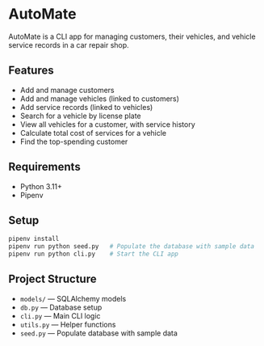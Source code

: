 # AutoMate

AutoMate is a CLI app for managing customers, their vehicles, and vehicle service records in a car repair shop.

## Features

- Add and manage customers
- Add and manage vehicles (linked to customers)
- Add service records (linked to vehicles)
- Search for a vehicle by license plate
- View all vehicles for a customer, with service history
- Calculate total cost of services for a vehicle
- Find the top-spending customer

## Requirements

- Python 3.11+
- Pipenv

## Setup

```bash
pipenv install
pipenv run python seed.py   # Populate the database with sample data
pipenv run python cli.py    # Start the CLI app
```

## Project Structure

- `models/` — SQLAlchemy models
- `db.py` — Database setup
- `cli.py` — Main CLI logic
- `utils.py` — Helper functions
- `seed.py` — Populate database with sample data
